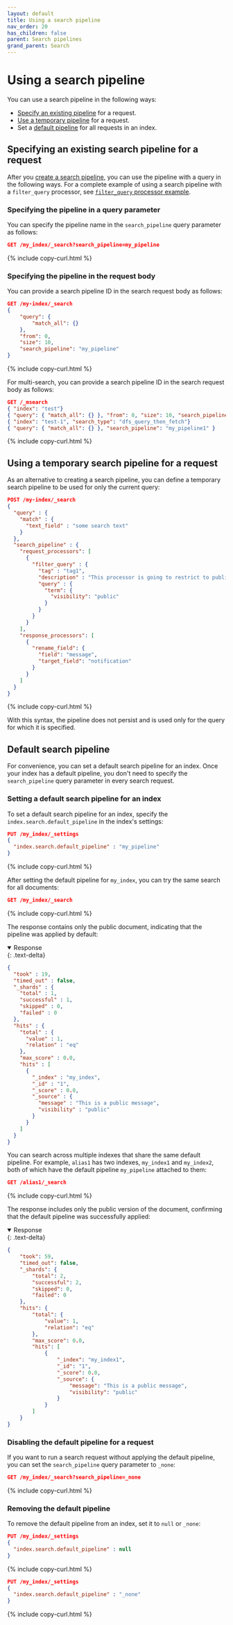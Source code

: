 ```yaml
---
layout: default
title: Using a search pipeline
nav_order: 20
has_children: false
parent: Search pipelines
grand_parent: Search
---
```


# Using a search pipeline

You can use a search pipeline in the following ways:

- [Specify an existing pipeline](#specifying-an-existing-search-pipeline-for-a-request) for a request.
- [Use a temporary pipeline](#using-a-temporary-search-pipeline-for-a-request) for a request.
- Set a [default pipeline](#default-search-pipeline) for all requests in an index.

## Specifying an existing search pipeline for a request

After you [create a search pipeline]({{site.url}}{{site.baseurl}}/search-plugins/search-pipelines/creating-search-pipeline/), you can use the pipeline with a query in the following ways. For a complete example of using a search pipeline with a `filter_query` processor, see [`filter_query` processor example]({{site.url}}{{site.baseurl}}/search-plugins/search-pipelines/filter-query-processor#example).

### Specifying the pipeline in a query parameter

You can specify the pipeline name in the `search_pipeline` query parameter as follows:

```json
GET /my_index/_search?search_pipeline=my_pipeline
```
{% include copy-curl.html %}

### Specifying the pipeline in the request body

You can provide a search pipeline ID in the search request body as follows:

```json
GET /my-index/_search
{
    "query": {
        "match_all": {}
    },
    "from": 0,
    "size": 10,
    "search_pipeline": "my_pipeline"
}
```
{% include copy-curl.html %}

For multi-search, you can provide a search pipeline ID in the search request body as follows:

```json
GET /_msearch
{ "index": "test"}
{ "query": { "match_all": {} }, "from": 0, "size": 10, "search_pipeline": "my_pipeline"}
{ "index": "test-1", "search_type": "dfs_query_then_fetch"}
{ "query": { "match_all": {} }, "search_pipeline": "my_pipeline1" }

```
{% include copy-curl.html %}

## Using a temporary search pipeline for a request

As an alternative to creating a search pipeline, you can define a temporary search pipeline to be used for only the current query:

```json
POST /my-index/_search
{
  "query" : {
    "match" : {
      "text_field" : "some search text"
    }
  },
  "search_pipeline" : {
    "request_processors": [
      {
        "filter_query" : {
          "tag" : "tag1",
          "description" : "This processor is going to restrict to publicly visible documents",
          "query" : {
            "term": {
              "visibility": "public"
            }
          }
        }
      }
    ],
    "response_processors": [
      {
        "rename_field": {
          "field": "message",
          "target_field": "notification"
        }
      }
    ]
  }
}
```
{% include copy-curl.html %}

With this syntax, the pipeline does not persist and is used only for the query for which it is specified.

## Default search pipeline

For convenience, you can set a default search pipeline for an index. Once your index has a default pipeline, you don't need to specify the `search_pipeline` query parameter in every search request.

### Setting a default search pipeline for an index

To set a default search pipeline for an index, specify the `index.search.default_pipeline` in the index's settings:

```json
PUT /my_index/_settings 
{
  "index.search.default_pipeline" : "my_pipeline"
}
```
{% include copy-curl.html %}

After setting the default pipeline for `my_index`, you can try the same search for all documents:

```json
GET /my_index/_search
```
{% include copy-curl.html %}

The response contains only the public document, indicating that the pipeline was applied by default:

<details open markdown="block">
  <summary>
    Response
  </summary>
  {: .text-delta}

```json
{
  "took" : 19,
  "timed_out" : false,
  "_shards" : {
    "total" : 1,
    "successful" : 1,
    "skipped" : 0,
    "failed" : 0
  },
  "hits" : {
    "total" : {
      "value" : 1,
      "relation" : "eq"
    },
    "max_score" : 0.0,
    "hits" : [
      {
        "_index" : "my_index",
        "_id" : "1",
        "_score" : 0.0,
        "_source" : {
          "message" : "This is a public message",
          "visibility" : "public"
        }
      }
    ]
  }
}
```
</details>

You can search across multiple indexes that share the same default pipeline. For example, `alias1` has two indexes, `my_index1` and `my_index2`, both of which have the default pipeline `my_pipeline` attached to them:

```json
GET /alias1/_search
```
{% include copy-curl.html %}

The response includes only the public version of the document, confirming that the default pipeline was successfully applied:

<details open markdown="block">
  <summary>
    Response
  </summary>
  {: .text-delta}

```json
{
    "took": 59,
    "timed_out": false,
    "_shards": {
        "total": 2,
        "successful": 2,
        "skipped": 0,
        "failed": 0
    },
    "hits": {
        "total": {
            "value": 1,
            "relation": "eq"
        },
        "max_score": 0.0,
        "hits": [
            {
                "_index": "my_index1",
                "_id": "1",
                "_score": 0.0,
                "_source": {
                    "message": "This is a public message",
                    "visibility": "public"
                }
            }
        ]
    }
}
```
</details>

### Disabling the default pipeline for a request

If you want to run a search request without applying the default pipeline, you can set the `search_pipeline` query parameter to `_none`:

```json
GET /my_index/_search?search_pipeline=_none
```
{% include copy-curl.html %}

### Removing the default pipeline

To remove the default pipeline from an index, set it to `null` or `_none`:

```json
PUT /my_index/_settings 
{
  "index.search.default_pipeline" : null
}
```
{% include copy-curl.html %}

```json
PUT /my_index/_settings 
{
  "index.search.default_pipeline" : "_none"
}
```
{% include copy-curl.html %}
